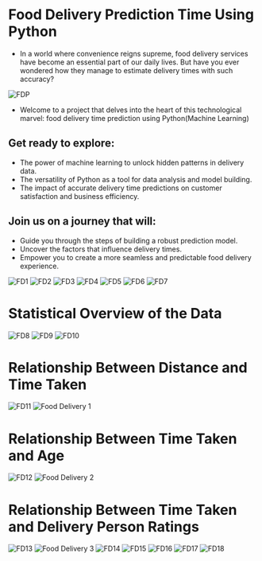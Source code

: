 # Food Delivery Prediction Time Using Python 
* In a world where convenience reigns supreme, food delivery services have become an essential part of our daily lives. But have you ever wondered how they manage to estimate delivery times with such accuracy?


![FDP](https://github.com/Projects-Analysis/Food-Delivery-Prediction-Time-Using-Python/assets/149543175/b9172af6-0080-4cc0-b286-fa4137699dd2)

* Welcome to a project that delves into the heart of this technological marvel: food delivery time prediction using Python(Machine Learning)
## Get ready to explore:

* The power of machine learning to unlock hidden patterns in delivery data.
* The versatility of Python as a tool for data analysis and model building.
* The impact of accurate delivery time predictions on customer satisfaction and business efficiency.
  
## Join us on a journey that will:
* Guide you through the steps of building a robust prediction model.
* Uncover the factors that influence delivery times.
* Empower you to create a more seamless and predictable food delivery experience.

  
![FD1](https://github.com/Projects-Analysis/Food-Delivery-Prediction-Time-Using-Python/assets/149543175/2650a629-a8ac-4057-9131-d09cdb4c1166)
![FD2](https://github.com/Projects-Analysis/Food-Delivery-Prediction-Time-Using-Python/assets/149543175/4ac92471-760f-4faa-b69f-07302f771726)
![FD3](https://github.com/Projects-Analysis/Food-Delivery-Prediction-Time-Using-Python/assets/149543175/2b8e791f-9ce5-4621-bab3-a36d00a99eb0) 
![FD4](https://github.com/Projects-Analysis/Food-Delivery-Prediction-Time-Using-Python/assets/149543175/5155e964-f6c8-45fe-8cd1-c5463ca3556e)
![FD5](https://github.com/Projects-Analysis/Food-Delivery-Prediction-Time-Using-Python/assets/149543175/f458129a-3e73-4ab5-ae6b-8fa12407af88)
![FD6](https://github.com/Projects-Analysis/Food-Delivery-Prediction-Time-Using-Python/assets/149543175/875eedd7-b05d-4472-b026-0bb462dd3183)
![FD7](https://github.com/Projects-Analysis/Food-Delivery-Prediction-Time-Using-Python/assets/149543175/4cc5d849-fde3-4976-a6e6-aef3e795b01d)
# Statistical Overview of the Data 
![FD8](https://github.com/Projects-Analysis/Food-Delivery-Prediction-Time-Using-Python/assets/149543175/d99e18b3-40ef-47a9-8c7a-60d1881a8613)
![FD9](https://github.com/Projects-Analysis/Food-Delivery-Prediction-Time-Using-Python/assets/149543175/fa4f1fe2-cc36-4aff-81a6-01ec5f02867a)
![FD10](https://github.com/Projects-Analysis/Food-Delivery-Prediction-Time-Using-Python/assets/149543175/321df5ad-eb9e-48d7-a9bc-f13ad2a3f57e) 
# Relationship Between Distance and Time Taken
![FD11](https://github.com/Projects-Analysis/Food-Delivery-Prediction-Time-Using-Python/assets/149543175/dd1a0aa0-9dfa-4c09-a058-edce11f9e288)
![Food Delivery 1](https://github.com/Projects-Analysis/Food-Delivery-Prediction-Time-Using-Python/assets/149543175/c3f6db5b-3318-4b56-bc51-141715f95ef1)
# Relationship Between Time Taken and Age
![FD12](https://github.com/Projects-Analysis/Food-Delivery-Prediction-Time-Using-Python/assets/149543175/5e817604-3fd8-4de2-a57b-28a2056d3d0c)
![Food Delivery 2](https://github.com/Projects-Analysis/Food-Delivery-Prediction-Time-Using-Python/assets/149543175/f915d860-c79e-4267-b4a6-63c43e1b0567)
# Relationship Between Time Taken and Delivery Person Ratings
![FD13](https://github.com/Projects-Analysis/Food-Delivery-Prediction-Time-Using-Python/assets/149543175/8a75d818-bc71-4d39-b34c-6197ab7d5685)
![Food Delivery 3](https://github.com/Projects-Analysis/Food-Delivery-Prediction-Time-Using-Python/assets/149543175/6aeda24a-adfe-4d7f-885e-5d6d4875ef5c) 
![FD14](https://github.com/Projects-Analysis/Food-Delivery-Prediction-Time-Using-Python/assets/149543175/bda5f84d-2967-4de9-b601-00531900c1e1)
![FD15](https://github.com/Projects-Analysis/Food-Delivery-Prediction-Time-Using-Python/assets/149543175/557174b3-364e-4772-8af0-c21678e56987)
![FD16](https://github.com/Projects-Analysis/Food-Delivery-Prediction-Time-Using-Python/assets/149543175/4cd4bb22-3b98-4c51-958d-c2a9009434e1)
![FD17](https://github.com/Projects-Analysis/Food-Delivery-Prediction-Time-Using-Python/assets/149543175/48fa1cbc-2858-4831-bbac-80243c73f668)
![FD18](https://github.com/Projects-Analysis/Food-Delivery-Prediction-Time-Using-Python/assets/149543175/d1e01935-4e0c-4c36-a76b-dc37407baab4)



